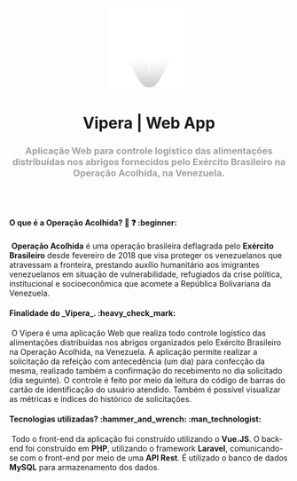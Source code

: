 <p align="center">
    <img src="https://raw.githubusercontent.com/im-ramon/vipera_front/main/src/assets/logo.png" width="150">
</p>
<h1 align="center" color="#ff0000">Vipera | Web App</h1>

<h3 align="center"><font color=#a1a1a1>Aplicação Web para controle logístico das alimentações distribuídas nos abrigos fornecidos pelo Exército Brasileiro na Operação Acolhida, na Venezuela.</font></h3>

<br>
<br>

<h4>O que é a Operação Acolhida? 🤔 ❓ :beginner:</h4>

​ **Operação Acolhida** é uma operação brasileira deflagrada pelo **Exército Brasileiro** desde fevereiro de 2018 que visa proteger os venezuelanos que atravessam a fronteira, prestando auxílio humanitário aos imigrantes venezuelanos em situação de vulnerabilidade, refugiados da crise política, institucional e socioeconômica que acomete a República Bolivariana da Venezuela.

<h4>Finalidade do _Vipera_. :heavy_check_mark:</h4>

​ O Vipera é uma aplicação Web que realiza todo controle logístico das alimentações distribuídas nos abrigos organizados pelo Exército Brasileiro na Operação Acolhida, na Venezuela. A aplicação permite realizar a solicitação da refeição com antecedência (um dia) para confecção da mesma, realizado também a confirmação do recebimento no dia solicitado (dia seguinte). O controle é feito por meio da leitura do código de barras do cartão de identificação do usuário atendido. Também é possível visualizar as métricas e índices do histórico de solicitações.

<h4>Tecnologias utilizadas? :hammer_and_wrench: :man_technologist:</h4>

​ Todo o front-end da aplicação foi construído utilizando o **Vue.JS**. O back-end foi construído em **PHP**, utilizando o framework **Laravel**, comunicando-se com o front-end por meio de uma **API Rest**. É utilizado o banco de dados **MySQL** para armazenamento dos dados.

